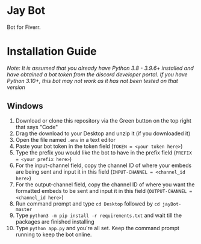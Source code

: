 # Jay Bot

Bot for Fiverr.


# Installation Guide

*Note: It is assumed that you already have Python 3.8 - 3.9.6+ installed and have obtained a bot token from the discord developer portal. If you have Python 3.10+, this bot may not work as it has not been tested on that version*

## Windows

1. Download or clone this repository via the Green button on the top right that says "Code"
2. Drag the download to your Desktop and unzip it (if you downloaded it)
3. Open the file named `.env` in a text editor
4. Paste your bot token in the token field (`TOKEN = <your token here>`)
5. Type the prefix you would like the bot to have in the prefix field (`PREFIX = <your prefix here>`)
6. For the input-channel field, copy the channel ID of where your embeds are being sent and input it in this field (`INPUT-CHANNEL = <channel_id here>`)
7. For the output-channel field, copy the channel ID of where you want the formatted embeds to be sent and input it in this field (`OUTPUT-CHANNEL = <channel_id here>`)
8. Run command prompt and type `cd Desktop` followed by `cd jayBot-master`
9. Type `python3 -m pip install -r requirements.txt` and wait till the packages are finished installing
10. Type `python app.py` and you're all set. Keep the command prompt running to keep the bot online.

